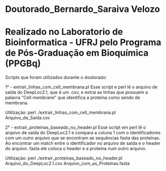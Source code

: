 # Doutorado_Bernardo_Saraiva Velozo
# Realizado no Laboratorio de Bioinformatica - UFRJ pelo Programa de Pós-Graduação em Bioquímica (PPGBq) 

Scripts que foram utilizados durante o doutorado:

1° - extrair_linhas_com_cell_membrana.pl
Esse script e perl lê o arquivo de saída do DeepLoc2.1, que é um .csv, e extrai as linhas que possuem a palavra "Cell membrane" que identifica a proteína como sendo de membrana.

Utilização:
perl ./extrair_linhas_com_cell_membrana.pl Arquivo_de_Saída.csv

2° - extrair_proteinas_baseado_no_header.pl
Esse script em perl lê o arquivo de saída do DeepLoc2.1 e compara a coluna 1 com o identificadores com um outro arquivo que se encontram as sequências fasta das proteínas. Ao encontrar um match entre o identificador no arquivo de saída e o header do arquivo .fasta ele coloca o header e a proteína num outro arquivo.

Utilização:
perl ./extrair_proteinas_baseado_no_header.pl Arquivo_do_DeepLoc2.1.csv Arquivo_com_as_Proteínas.fasta
